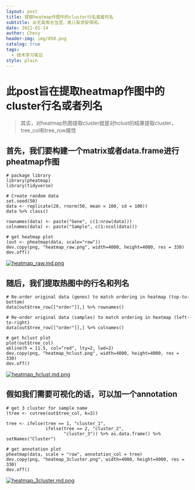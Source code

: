 ```yaml
---
layout: post
title: 提取heatmap作图中的cluster行名或者列名
subtitle: 业无高卑志当坚，男儿有求安得闲。
date: 2022-01-14
author: Chevy
header-img: img/050.png
catalog: true
tags:
  - 技术学习笔记
style: plain
---
```



# 此post旨在提取heatmap作图中的cluster行名或者列名

> 其实，对heatmap热图提取cluster就是对hclust的结果提取cluster，tree_col和tree_row属性

## 首先，我们要构建一个matrix或者data.frame进行pheatmap作图

```shell
# package library
library(pheatmap)
library(tidyverse)

# Create random data
set.seed(50)
data <- replicate(20, rnorm(50, mean = 100, sd = 100))
data %>% class()

rownames(data) <- paste("Gene", c(1:nrow(data)))
colnames(data) <- paste("Sample", c(1:ncol(data)))

# get heatmap plot
(out <- pheatmap(data, scale="row"))
dev.copy(png, "heatmap_raw.png", width=4000, height=4000, res = 330)
dev.off()
```
[![heatmap_raw.md.png](https://img.xuchunhui.top/images/2022/01/14/heatmap_raw.md.png)](https://img.xuchunhui.top/image/Znf2)

## 随后，我们提取热图中的行名和列名

```shell
# Re-order original data (genes) to match ordering in heatmap (top-to-bottom)
data[out$tree_row[["order"]],] %>% rownames()

# Re-order original data (samples) to match ordering in heatmap (left-to-right)
data[out$tree_row[["order"]],] %>% colnames()

# get hclust plot
plot(out$tree_col)
abline(h = 11.5, col="red", lty=2, lwd=2)
dev.copy(png, "heatmap_hclust.png", width=4000, height=4000, res = 330)
dev.off()
```
[![heatmap_hclust.md.png](https://img.xuchunhui.top/images/2022/01/14/heatmap_hclust.md.png)](https://img.xuchunhui.top/image/ZXMS)


## 假如我们需要可视化的话，可以加一个annotation

```shell
# get 3 cluster for sample name
(tree <- cutree(out$tree_col, k=3))

tree <- ifelse(tree == 1, "cluster_1", 
               ifelse(tree == 2, "cluster_2", 
                      "cluster_3")) %>% as.data.frame() %>% setNames("Cluster")

# get annotation plot
pheatmap(data, scale = "row", annotation_col = tree)
dev.copy(png, "heatmap_3cluster.png", width=4000, height=4000, res = 330)
dev.off()
```
[![heatmap_3cluster.md.png](https://img.xuchunhui.top/images/2022/01/14/heatmap_3cluster.md.png)](https://img.xuchunhui.top/image/ZZFf)
